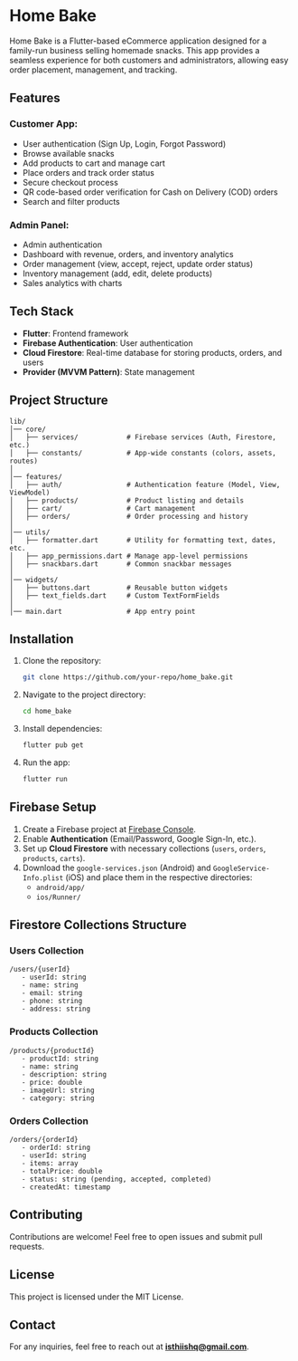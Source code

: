 # Home Bake

Home Bake is a Flutter-based eCommerce application designed for a family-run business selling homemade snacks. This app provides a seamless experience for both customers and administrators, allowing easy order placement, management, and tracking.

## Features

### Customer App:
- User authentication (Sign Up, Login, Forgot Password)
- Browse available snacks
- Add products to cart and manage cart
- Place orders and track order status
- Secure checkout process
- QR code-based order verification for Cash on Delivery (COD) orders
- Search and filter products

### Admin Panel:
- Admin authentication
- Dashboard with revenue, orders, and inventory analytics
- Order management (view, accept, reject, update order status)
- Inventory management (add, edit, delete products)
- Sales analytics with charts

## Tech Stack
- **Flutter**: Frontend framework
- **Firebase Authentication**: User authentication
- **Cloud Firestore**: Real-time database for storing products, orders, and users
- **Provider (MVVM Pattern)**: State management

## Project Structure
```
lib/
│── core/
│   ├── services/            # Firebase services (Auth, Firestore, etc.)
│   ├── constants/           # App-wide constants (colors, assets, routes)
│
│── features/
│   ├── auth/                # Authentication feature (Model, View, ViewModel)
│   ├── products/            # Product listing and details
│   ├── cart/                # Cart management
│   ├── orders/              # Order processing and history
│
│── utils/
│   ├── formatter.dart       # Utility for formatting text, dates, etc.
│   ├── app_permissions.dart # Manage app-level permissions
│   ├── snackbars.dart       # Common snackbar messages
│
│── widgets/
│   ├── buttons.dart         # Reusable button widgets
│   ├── text_fields.dart     # Custom TextFormFields
│
│── main.dart                # App entry point

```

## Installation

1. Clone the repository:
   ```bash
   git clone https://github.com/your-repo/home_bake.git
   ```
2. Navigate to the project directory:
   ```bash
   cd home_bake
   ```
3. Install dependencies:
   ```bash
   flutter pub get
   ```
4. Run the app:
   ```bash
   flutter run
   ```

## Firebase Setup
1. Create a Firebase project at [Firebase Console](https://console.firebase.google.com/).
2. Enable **Authentication** (Email/Password, Google Sign-In, etc.).
3. Set up **Cloud Firestore** with necessary collections (`users`, `orders`, `products`, `carts`).
4. Download the `google-services.json` (Android) and `GoogleService-Info.plist` (iOS) and place them in the respective directories:
    - `android/app/`
    - `ios/Runner/`

## Firestore Collections Structure

### Users Collection
```
/users/{userId}
   - userId: string
   - name: string
   - email: string
   - phone: string
   - address: string
```

### Products Collection
```
/products/{productId}
   - productId: string
   - name: string
   - description: string
   - price: double
   - imageUrl: string
   - category: string
```

### Orders Collection
```
/orders/{orderId}
   - orderId: string
   - userId: string
   - items: array
   - totalPrice: double
   - status: string (pending, accepted, completed)
   - createdAt: timestamp
```

## Contributing
Contributions are welcome! Feel free to open issues and submit pull requests.

## License
This project is licensed under the MIT License.

## Contact
For any inquiries, feel free to reach out at **isthiishq@gmail.com**.

